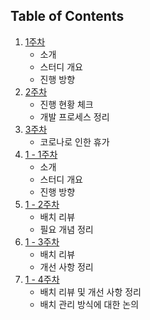 ## Table of Contents 

1. [1주차](08/20200822.md "2020.08.22")
    - 소개
    - 스터디 개요
    - 진행 방향
2. [2주차](08/20200829.md "2020.08.29")
    - 진행 현황 체크
    - 개발 프로세스 정리
3. [3주차](09/20200905.md "2020.09.05")
    - 코로나로 인한 휴가
4. [1 - 1주차](10/20201017.md "2020.10.17")
    - 소개
    - 스터디 개요
    - 진행 방향
5. [1 - 2주차](10/20201024.md "2020.10.24")
    - 배치 리뷰
    - 필요 개념 정리
6. [1 - 3주차](10/20201031.md "2020.10.31")
    - 배치 리뷰
    - 개선 사항 정리
7. [1 - 4주차](11/20201107.md "2020.11.07")
    - 배치 리뷰 및 개선 사항 정리
    - 배치 관리 방식에 대한 논의
